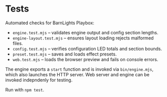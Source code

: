 # Tests

Automated checks for BarnLights Playbox:

- `engine.test.mjs` – validates engine output and config section lengths.
- `engine-layout.test.mjs` – ensures layout loading rejects malformed files.
- `config.test.mjs` – verifies configuration LED totals and section bounds.
- `preset.test.mjs` – saves and loads effect presets.
- `web.test.mjs` – loads the browser preview and fails on console errors.

The engine exports a `start` function and is invoked via `bin/engine.mjs`, which also launches the HTTP server. Web server and engine can be invoked indepndenly for testing.

Run with `npm test`.

